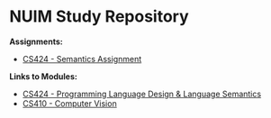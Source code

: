 # NUIM Study Repository

**Assignments:**
- [CS424 - Semantics Assignment](CS424_Semantics/Assignment)

**Links to Modules:**
- [CS424 - Programming Language Design & Language Semantics](CS424_Semantics/semantics_readme.md)
- [CS410 - Computer Vision](CS410_Vision/vision_readme.md)
